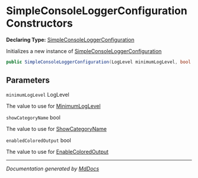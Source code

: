 ﻿# SimpleConsoleLoggerConfiguration Constructors

**Declaring Type:** [SimpleConsoleLoggerConfiguration](../index.md)

Initializes a new instance of [SimpleConsoleLoggerConfiguration](../index.md)

```csharp
public SimpleConsoleLoggerConfiguration(LogLevel minimumLogLevel, bool showCategoryName, bool enabledColoredOutput);
```

## Parameters

`minimumLogLevel`  LogLevel

The value to use for [MinimumLogLevel](../properties/MinimumLogLevel.md)

`showCategoryName`  bool

The value to use for [ShowCategoryName](../properties/ShowCategoryName.md)

`enabledColoredOutput`  bool

The value to use for [EnableColoredOutput](../properties/EnableColoredOutput.md)

___

*Documentation generated by [MdDocs](https://github.com/ap0llo/mddocs)*
